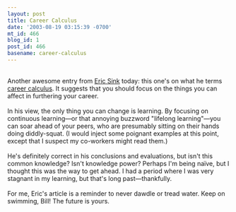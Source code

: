 ```yaml
---
layout: post
title: Career Calculus
date: '2003-08-19 03:15:39 -0700'
mt_id: 466
blog_id: 1
post_id: 466
basename: career-calculus
---
```

<br />Another awesome entry from <a href="http://software.ericsink.com/">Eric Sink</a> today: this one's on what he terms <a href="http://software.ericsink.com/Career_Calculus.html">career calculus</a>. It suggests that you should focus on the things you can affect in furthering your career.<br /><br />In his view, the only thing you can change is learning. By focusing on continuous learning&#x2014;or that annoying buzzword "lifelong learning"&#x2014;you can soar ahead of your peers, who are presumably sitting on their hands doing diddly-squat. (I would inject some poignant examples at this point, except that I suspect my co-workers might read them.)<br /><br />He's definitely correct in his conclusions and evaluations, but isn't this common knowledge? Isn't knowledge power? Perhaps I'm being na&#xEF;ve, but I thought this was the way to get ahead. I had a period where I was very stagnant in my learning, but that's long past&#x2014;thankfully.<br /><br />For me, Eric's article is a reminder to never dawdle or tread water. Keep on swimming, Bill! The future is yours.<br /><br /><br />

